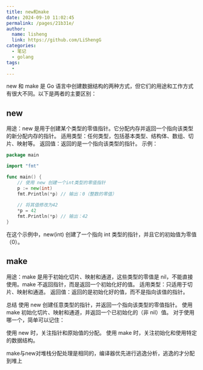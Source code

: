 ```yaml
---
title: new和make
date: 2024-09-10 11:02:45
permalink: /pages/21b31e/
author: 
  name: lisheng
  link: https://github.com/LiShengG
categories: 
  - 笔记
  - golang
tags: 
  - 
---
```

new 和 make 是 Go 语言中创建数据结构的两种方式，但它们的用途和工作方式有很大不同。以下是两者的主要区别：

## new
用途：new 是用于创建某个类型的零值指针。它分配内存并返回一个指向该类型的新分配内存的指针。
适用类型：任何类型，包括基本类型、结构体、数组、切片、映射等。
返回值：返回的是一个指向该类型的指针。
示例：
```go
package main  

import "fmt"  

func main() {  
    // 使用 new 创建一个int类型的零值指针  
    p := new(int)  
    fmt.Println(*p) // 输出：0（整数的零值）  
    
    // 将其值修改为42  
    *p = 42  
    fmt.Println(*p) // 输出：42  
}  
```

在这个示例中，new(int) 创建了一个指向 int 类型的指针，并且它的初始值为零值（0）。

## make
用途：make 是用于初始化切片、映射和通道，这些类型的零值是 nil，不能直接使用。make 不返回指针，而是返回一个初始化好的值。
适用类型：只适用于切片、映射和通道。
返回值：返回的是初始化好的值，而不是指向该值的指针。


总结
使用 new 创建任意类型的指针，并返回一个指向该类型的零值指针。
使用 make 初始化切片、映射和通道，并返回一个已初始化的（非 nil）值。
对于使用哪一个，简单可以记住：

使用 new 时，关注指针和原始值的分配。
使用 make 时，关注初始化和使用特定的数据结构。


make与new对堆栈分配处理是相同的，编译器优先进行逃逸分析，逃逸的才分配到堆上